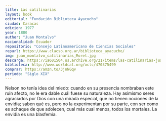 ```yaml
---
title: Las catilinarias
layout: book
editorial: "Fundación Biblioteca Ayacucho"
ciudad: Caracas
edicion: 1977
year: 1880
author: "Juan Montalvo"
nacionalidad: Ecuador
repositorio: "Consejo Latinoamericano de Ciencias Sociales"
repurl: https://www.clacso.org.ar/biblioteca_ayacucho/
img: juan_montalvo_catilinarias_Morel.jpg
descarga: https://ia601504.us.archive.org/21/items/las-catilinarias-juan-montalvo/Las%20catilinarias%20-%20Juan%20Montalvo.pdf
biblioteca: http://www.worldcat.org/oclc/470375499
comprar: https://amzn.to/3jnNGqv
periodo: "Siglo XIX"
---
```

 
Nelson no tenía idea del miedo: cuando en su presencia nombraban este ruin afecto, no le era dable cuál fuese su naturaleza. Hay asimismo seres agraciados por Dios con una mirada especial, que no tienen nociones de la envidia; saben qué es, pero no la experimentan por su parte, con ser como es achaque de que adolecen, cual más cual menos, todos los mortales. La envidia es una blasfemia.
